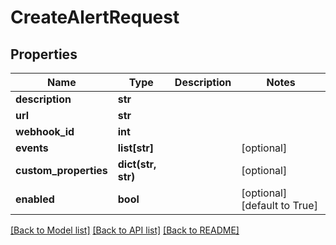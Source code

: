 # CreateAlertRequest

## Properties
Name | Type | Description | Notes
------------ | ------------- | ------------- | -------------
**description** | **str** |  | 
**url** | **str** |  | 
**webhook_id** | **int** |  | 
**events** | **list[str]** |  | [optional] 
**custom_properties** | **dict(str, str)** |  | [optional] 
**enabled** | **bool** |  | [optional] [default to True]

[[Back to Model list]](../README.md#documentation-for-models) [[Back to API list]](../README.md#documentation-for-api-endpoints) [[Back to README]](../README.md)


